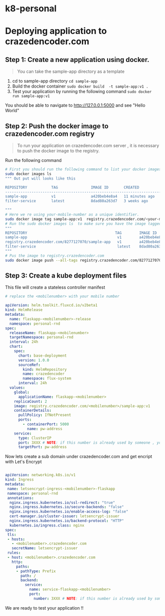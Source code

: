 # k8-personal

# Deploying application to crazedencoder.com

## Step 1: Create a new application using  docker.
> You can take the sample-app directory as a template


1. cd to sample-app directory ``cd sample-app``
2. Build the docker container ``sudo docker build  -t sample-app:v1 .``
3. Test your application by running the following command ``sudo docker run sample-app:v1``

You should be able to navigate to http://127.0.0.1:5000 and see "Hello World"

## Step 2: Push the docker image to crazedencoder.com registry 
> To run your application on crazedencoder.com server , it is necessary to push the docker image to the registry.

Run the following command 
```bash 
# First you should run the following command to list your docker images
sudo docker images ls 
""" Out put will looks like this

REPOSITORY           TAG               IMAGE ID       CREATED          SIZE
-------------------------------------------------------------------------------
sample-app           v1                a420beb4e8a4   11 minutes ago   53.8MB
filter-service       latest            8dad80a263d7   3 weeks ago      16MB

"""
# Here we re using your-mobile-number as a unique identifier. 
sudo docker image tag sample-app:v1  registry.crazedencoder.com/<your-mobile-number>/sample-app:v1
# Run the sudo docker images ls  to make sure you have the image tagged, Example 
"""
REPOSITORY                                        TAG        IMAGE ID       CREATED          SIZE
sample-app                                         v1        a420beb4e8a4   19 minutes ago   53.8MB
registry.crazedencoder.com/8277127070/sample-app   v1        a420beb4e8a4   19 minutes ago   53.8MB
filter-service                                     latest    8dad80a263d7   3 weeks ago      16MB
"""
# Pus the image to registry.crazedencoder.com
sudo docker image push --all-tags registry.crazedencoder.com/8277127070/sample-app
```
## Step 3: Create a kube deployment files

This file will create a stateless controller manifest 

```yaml 
# replace the <mobilenumber> with your mobile number

apiVersion: helm.toolkit.fluxcd.io/v2beta1
kind: HelmRelease
metadata:
  name: flaskapp-<mobilenumber>-release
  namespace: personal-rnd
spec:
  releaseName: flaskapp-<mobilenumber>
  targetNamespace: personal-rnd
  interval: 24h
  chart:
    spec:
      chart: base-deployment
      version: 1.0.0
      sourceRef:
        kind: HelmRepository
        name: crazedencoder
        namespace: flux-system
      interval: 24h
  values:
    global:
      applicationName: flaskapp-<mobilenumber>
    replicaCount: 2
    image: registry.crazedencoder.com/<mobilenumber>/sample-app:v1
    containerDetails:
      pullPolicy: IfNotPresent
      ports:
        - containerPort: 5000
          name: pw-address
    service:
      type: ClusterIP
      port: 3XXX # NOTE: if this number is already used by someone , your application wont run. To avoid this, use your employee ID, For Example 3132
      targetPort: pw-address

```
Now lets create a sub domain under crazedencoder.com and get encript with Let's Encrypt 

```yaml

apiVersion: networking.k8s.io/v1
kind: Ingress
metadata:
 name: letsencrypt-ingress-<mobilenumber>-flaskapp
 namespace: personal-rnd
 annotations:
  nginx.ingress.kubernetes.io/ssl-redirect: "true"
  nginx.ingress.kubernetes.io/secure-backends: "false"
  nginx.ingress.kubernetes.io/enable-access-log: "false"
  cert-manager.io/cluster-issuer: letsencrypt-issuer
  nginx.ingress.kubernetes.io/backend-protocol: "HTTP"
  kubernetes.io/ingress.class: nginx
spec:
 tls:
 - hosts:
   - <mobilenumber>.crazedencoder.com
   secretName: letsencrypt-issuer
 rules:
 - host: <mobilenumber>.crazedencoder.com
   http:
     paths:
     - pathType: Prefix
       path: /
       backend:
         service:
           name: service-flaskapp-<mobilenumber>
           port:
             number: 3XXX # NOTE: if this number is already used by someone , your application wont run. To avoid this, use your employee ID, For Example 3132

```
We are ready to test your application !!